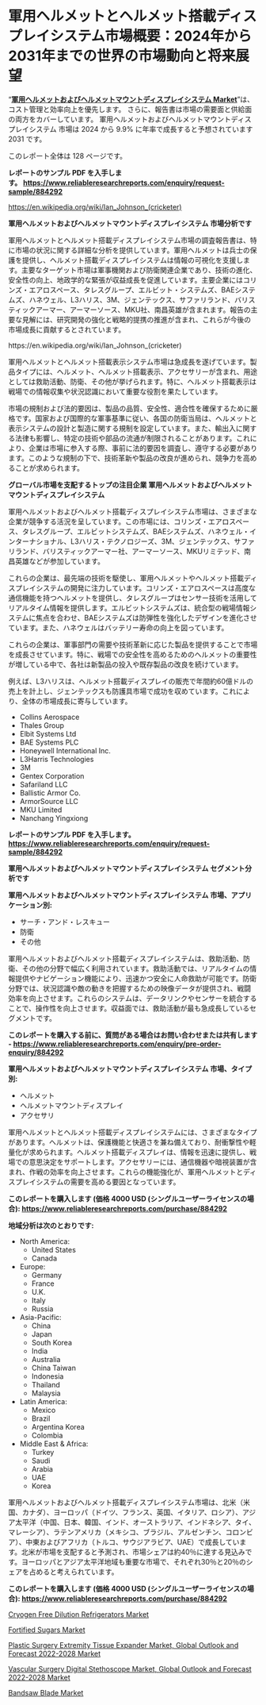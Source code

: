 <p><h1>軍用ヘルメットとヘルメット搭載ディスプレイシステム市場概要：2024年から2031年までの世界の市場動向と将来展望</h1></p><p>&ldquo;<strong><a href="https://www.reliableresearchreports.com/military-helmet-and-helmet-mounted-display-systems-r884292">軍用ヘルメットおよびヘルメットマウントディスプレイシステム Market</a></strong>&rdquo;は、コスト管理と効率向上を優先します。 さらに、報告書は市場の需要面と供給面の両方をカバーしています。 軍用ヘルメットおよびヘルメットマウントディスプレイシステム 市場は 2024 から 9.9% に年率で成長すると予想されています2031 です。</p>
<p>このレポート全体は 128 ページです。</p>
<p><strong>レポートのサンプル PDF を入手します。&nbsp;<a href="https://www.reliableresearchreports.com/enquiry/request-sample/884292">https://www.reliableresearchreports.com/enquiry/request-sample/884292</a></strong></p>
<p><a href="https://en.wikipedia.org/wiki/Ian_Johnson_(cricketer)">https://en.wikipedia.org/wiki/Ian_Johnson_(cricketer)</a></p>
<p><strong>軍用ヘルメットおよびヘルメットマウントディスプレイシステム 市場分析です</strong></p>
<p><p>軍用ヘルメットとヘルメット搭載ディスプレイシステム市場の調査報告書は、特に市場の状況に関する詳細な分析を提供しています。軍用ヘルメットは兵士の保護を提供し、ヘルメット搭載ディスプレイシステムは情報の可視化を支援します。主要なターゲット市場は軍事機関および防衛関連企業であり、技術の進化、安全性の向上、地政学的な緊張が収益成長を促進しています。主要企業にはコリンズ・エアロスペース、タレスグループ、エルビット・システムズ、BAEシステムズ、ハネウェル、L3ハリス、3M、ジェンテックス、サファリランド、バリスティックアーマー、アーマーソース、MKU社、南昌英雄が含まれます。報告の主要な見解には、研究開発の強化と戦略的提携の推進が含まれ、これらが今後の市場成長に貢献するとされています。</p></p>
<p>https://en.wikipedia.org/wiki/Ian_Johnson_(cricketer)</p>
<p><p>軍用ヘルメットとヘルメット搭載表示システム市場は急成長を遂げています。製品タイプには、ヘルメット、ヘルメット搭載表示、アクセサリーが含まれ、用途としては救助活動、防衛、その他が挙げられます。特に、ヘルメット搭載表示は戦場での情報収集や状況認識において重要な役割を果たしています。</p><p>市場の規制および法的要因は、製品の品質、安全性、適合性を確保するために厳格です。国家および国際的な軍事基準に従い、各国の防衛当局は、ヘルメットと表示システムの設計と製造に関する規制を設定しています。また、輸出入に関する法律も影響し、特定の技術や部品の流通が制限されることがあります。これにより、企業は市場に参入する際、事前に法的要因を調査し、遵守する必要があります。このような規制の下で、技術革新や製品の改良が進められ、競争力を高めることが求められます。</p></p>
<p><strong>グローバル市場を支配するトップの注目企業 軍用ヘルメットおよびヘルメットマウントディスプレイシステム</strong></p>
<p><p>軍用ヘルメットおよびヘルメット搭載ディスプレイシステム市場は、さまざまな企業が競争する活況を呈しています。この市場には、コリンズ・エアロスペース、タレスグループ、エルビットシステムズ、BAEシステムズ、ハネウェル・インターナショナル、L3ハリス・テクノロジーズ、3M、ジェンテックス、サファリランド、バリスティックアーマー社、アーマーソース、MKUリミテッド、南昌英雄などが参加しています。</p><p>これらの企業は、最先端の技術を駆使し、軍用ヘルメットやヘルメット搭載ディスプレイシステムの開発に注力しています。コリンズ・エアロスペースは高度な通信機能を持つヘルメットを提供し、タレスグループはセンサー技術を活用してリアルタイム情報を提供します。エルビットシステムズは、統合型の戦場情報システムに焦点を合わせ、BAEシステムズは防弾性を強化したデザインを進化させています。また、ハネウェルはバッテリー寿命の向上を図っています。</p><p>これらの企業は、軍事部門の需要や技術革新に応じた製品を提供することで市場を成長させています。特に、戦場での安全性を高めるためのヘルメットの重要性が増している中で、各社は新製品の投入や既存製品の改良を続けています。</p><p>例えば、L3ハリスは、ヘルメット搭載ディスプレイの販売で年間約60億ドルの売上を計上し、ジェンテックスも防護具市場で成功を収めています。これにより、全体の市場成長に寄与しています。</p></p>
<p><ul><li>Collins Aerospace</li><li>Thales Group</li><li>Elbit Systems Ltd</li><li>BAE Systems PLC</li><li>Honeywell International Inc.</li><li>L3Harris Technologies</li><li>3M</li><li>Gentex Corporation</li><li>Safariland LLC</li><li>Ballistic Armor Co.</li><li>ArmorSource LLC</li><li>MKU Limited</li><li>Nanchang Yingxiong</li></ul></p>
<p><strong>レポートのサンプル PDF を入手します。 <a href="https://www.reliableresearchreports.com/enquiry/request-sample/884292">https://www.reliableresearchreports.com/enquiry/request-sample/884292</a></strong></p>
<p><strong>軍用ヘルメットおよびヘルメットマウントディスプレイシステム セグメント分析です</strong></p>
<p><strong>軍用ヘルメットおよびヘルメットマウントディスプレイシステム 市場、アプリケーション別:</strong></p>
<p><ul><li>サーチ・アンド・レスキュー</li><li>防衛</li><li>その他</li></ul></p>
<p><p>軍用ヘルメットおよびヘルメット搭載ディスプレイシステムは、救助活動、防衛、その他の分野で幅広く利用されています。救助活動では、リアルタイムの情報提供やナビゲーション機能により、迅速かつ安全に人命救助が可能です。防衛分野では、状況認識や敵の動きを把握するための映像データが提供され、戦闘効率を向上させます。これらのシステムは、データリンクやセンサーを統合することで、操作性を向上させます。収益面では、救助活動が最も急成長しているセグメントです。</p></p>
<p><strong>このレポートを購入する前に、質問がある場合はお問い合わせまたは共有します - <a href="https://www.reliableresearchreports.com/enquiry/pre-order-enquiry/884292">https://www.reliableresearchreports.com/enquiry/pre-order-enquiry/884292</a></strong></p>
<p><strong>軍用ヘルメットおよびヘルメットマウントディスプレイシステム 市場、タイプ別:</strong></p>
<p><ul><li>ヘルメット</li><li>ヘルメットマウントディスプレイ</li><li>アクセサリ</li></ul></p>
<p><p>軍用ヘルメットとヘルメット搭載ディスプレイシステムには、さまざまなタイプがあります。ヘルメットは、保護機能と快適さを兼ね備えており、耐衝撃性や軽量化が求められます。ヘルメット搭載ディスプレイは、情報を迅速に提供し、戦場での意思決定をサポートします。アクセサリーには、通信機器や暗視装置が含まれ、作戦の効率を向上させます。これらの機能強化が、軍用ヘルメットとディスプレイシステムの需要を高める要因となっています。</p></p>
<p><strong>このレポートを購入します (価格 4000 USD (シングルユーザーライセンスの場合): <a href="https://www.reliableresearchreports.com/purchase/884292">https://www.reliableresearchreports.com/purchase/884292</a></strong></p>
<p><strong>地域分析は次のとおりです:</strong></p>
<p><ul>
    <li>
        North America:
        <ul>
            <li>United States</li>
            <li>Canada</li>
        </ul>
    </li>
    <li>
        Europe:
        <ul>
            <li>Germany</li>
            <li>France</li>
            <li>U.K.</li>
            <li>Italy</li>
            <li>Russia</li>
        </ul>
    </li>
    <li>
        Asia-Pacific:
        <ul>
            <li>China</li>
            <li>Japan</li>
            <li>South Korea</li>
            <li>India</li>
            <li>Australia</li>
            <li>China Taiwan</li>
            <li>Indonesia</li>
            <li>Thailand</li>
            <li>Malaysia</li>
        </ul>
    </li>
    <li>
        Latin America:
        <ul>
            <li>Mexico</li>
            <li>Brazil</li>
            <li>Argentina Korea</li>
            <li>Colombia</li>
        </ul>
    </li>
    <li>
        Middle East & Africa:
        <ul>
            <li>Turkey</li>
            <li>Saudi</li>
            <li>Arabia</li>
            <li>UAE</li>
            <li>Korea</li>
        </ul>
    </li>
    </ul></p>
<p><p>軍用ヘルメットおよびヘルメット搭載ディスプレイシステム市場は、北米（米国、カナダ）、ヨーロッパ（ドイツ、フランス、英国、イタリア、ロシア）、アジア太平洋（中国、日本、韓国、インド、オーストラリア、インドネシア、タイ、マレーシア）、ラテンアメリカ（メキシコ、ブラジル、アルゼンチン、コロンビア）、中東およびアフリカ（トルコ、サウジアラビア、UAE）で成長しています。北米が市場を支配すると予測され、市場シェアは約40％に達する見込みです。ヨーロッパとアジア太平洋地域も重要な市場で、それぞれ30％と20％のシェアを占めると考えられています。</p></p>
<p><strong>このレポートを購入します (価格 4000 USD (シングルユーザーライセンスの場合): <a href="https://www.reliableresearchreports.com/purchase/884292">https://www.reliableresearchreports.com/purchase/884292</a></strong></p>
<p><p><a href="https://www.linkedin.com/pulse/booming-cryogen-free-dilution-refrigerators-market-sector-cj8ie?trackingId=nGR2WTcaQyWYjx8gZZJEVA%3D%3D">Cryogen Free Dilution Refrigerators Market</a></p><p><a href="https://issuu.com/reportprime-2/docs/fortified-sugars-market-size-2030.p_397cf9a78657aa">Fortified Sugars Market</a></p><p><a href="https://github.com/arionmp/Market-Research-Report-List-5/blob/main/plastic-surgery-extremity-tissue-expander-market-global-outlook-and-forecast-2022-2028-market.md">Plastic Surgery Extremity Tissue Expander Market, Global Outlook and Forecast 2022-2028 Market</a></p><p><a href="https://github.com/luckyshygirl/Market-Research-Report-List-6/blob/main/vascular-surgery-digital-stethoscope-market-global-outlook-and-forecast-2022-2028-market.md">Vascular Surgery Digital Stethoscope Market, Global Outlook and Forecast 2022-2028 Market</a></p><p><a href="https://www.linkedin.com/pulse/global-bandsaw-blade-market-opportunities-forecast-period-from-dkxde?trackingId=gVjKKBkxQBWYnBDQud5liQ%3D%3D">Bandsaw Blade Market</a></p></p>